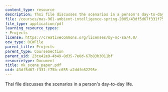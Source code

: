 ```yaml
---
content_type: resource
description: Thsi file discusses the scenarios in a person's day-to-day life.
file: /courses/mas-961-ambient-intelligence-spring-2005/43df5d67f331f75bc655a2ddfe82295e_nk_scene_paper.pdf
file_type: application/pdf
learning_resource_types:
- Projects
license: https://creativecommons.org/licenses/by-nc-sa/4.0/
ocw_type: OCWFile
parent_title: Projects
parent_type: CourseSection
parent_uid: 23ce42e9-4b49-8d35-7e0d-67b83b3011bf
resourcetype: Document
title: nk_scene_paper.pdf
uid: 43df5d67-f331-f75b-c655-a2ddfe82295e
---
```

Thsi file discusses the scenarios in a person's day-to-day life.